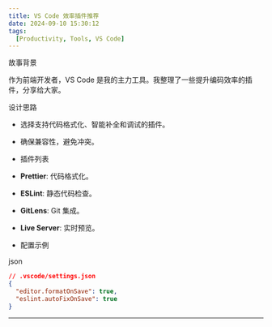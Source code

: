 ```yaml
---
title: VS Code 效率插件推荐
date: 2024-09-10 15:30:12
tags:
  [Productivity, Tools, VS Code]  
---
```


故事背景

作为前端开发者，VS Code 是我的主力工具。我整理了一些提升编码效率的插件，分享给大家。

设计思路

- 选择支持代码格式化、智能补全和调试的插件。
- 确保兼容性，避免冲突。
- 插件列表

- **Prettier**: 代码格式化。
- **ESLint**: 静态代码检查。
- **GitLens**: Git 集成。
- **Live Server**: 实时预览。
- 配置示例

json

```json
// .vscode/settings.json
{
  "editor.formatOnSave": true,
  "eslint.autoFixOnSave": true
}
```

------
